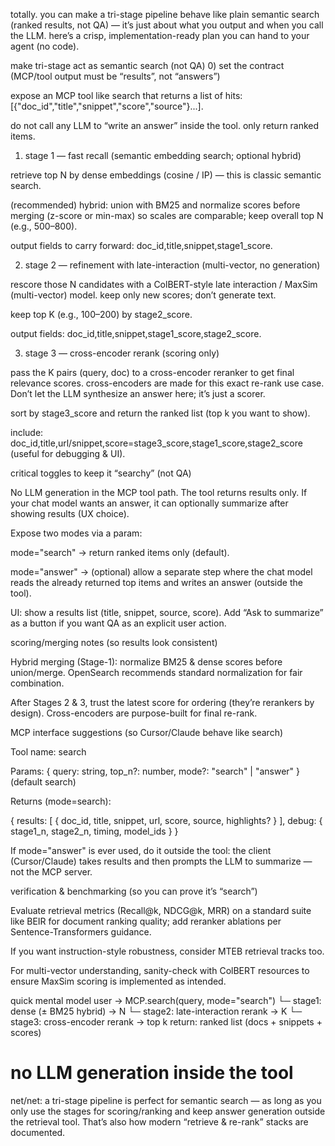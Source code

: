 totally. you can make a tri-stage pipeline behave like plain semantic search (ranked results, not QA) — it’s just about what you output and when you call the LLM. here’s a crisp, implementation-ready plan you can hand to your agent (no code).

make tri-stage act as semantic search (not QA)
0) set the contract (MCP/tool output must be “results”, not “answers”)

expose an MCP tool like search that returns a list of hits: [{"doc_id","title","snippet","score","source"}...].

do not call any LLM to “write an answer” inside the tool. only return ranked items.

1) stage 1 — fast recall (semantic embedding search; optional hybrid)

retrieve top N by dense embeddings (cosine / IP) — this is classic semantic search.

(recommended) hybrid: union with BM25 and normalize scores before merging (z-score or min-max) so scales are comparable; keep overall top N (e.g., 500–800).

output fields to carry forward: doc_id,title,snippet,stage1_score.

2) stage 2 — refinement with late-interaction (multi-vector, no generation)

rescore those N candidates with a ColBERT-style late interaction / MaxSim (multi-vector) model. keep only new scores; don’t generate text.

keep top K (e.g., 100–200) by stage2_score.

output fields: doc_id,title,snippet,stage1_score,stage2_score.

3) stage 3 — cross-encoder rerank (scoring only)

pass the K pairs (query, doc) to a cross-encoder reranker to get final relevance scores. cross-encoders are made for this exact re-rank use case. Don’t let the LLM synthesize an answer here; it’s just a scorer.

sort by stage3_score and return the ranked list (top k you want to show).

include: doc_id,title,url/snippet,score=stage3_score,stage1_score,stage2_score (useful for debugging & UI).

critical toggles to keep it “searchy” (not QA)

No LLM generation in the MCP tool path. The tool returns results only. If your chat model wants an answer, it can optionally summarize after showing results (UX choice).

Expose two modes via a param:

mode="search" → return ranked items only (default).

mode="answer" → (optional) allow a separate step where the chat model reads the already returned top items and writes an answer (outside the tool).

UI: show a results list (title, snippet, source, score). Add “Ask to summarize” as a button if you want QA as an explicit user action.

scoring/merging notes (so results look consistent)

Hybrid merging (Stage-1): normalize BM25 & dense scores before union/merge. OpenSearch recommends standard normalization for fair combination.

After Stages 2 & 3, trust the latest score for ordering (they’re rerankers by design). Cross-encoders are purpose-built for final re-rank.

MCP interface suggestions (so Cursor/Claude behave like search)

Tool name: search

Params: { query: string, top_n?: number, mode?: "search" | "answer" } (default search)

Returns (mode=search):

{ results: [
    { doc_id, title, snippet, url, score, source, highlights? }
  ],
  debug: { stage1_n, stage2_n, timing, model_ids }
}


If mode="answer" is ever used, do it outside the tool: the client (Cursor/Claude) takes results and then prompts the LLM to summarize — not the MCP server.

verification & benchmarking (so you can prove it’s “search”)

Evaluate retrieval metrics (Recall@k, NDCG@k, MRR) on a standard suite like BEIR for document ranking quality; add reranker ablations per Sentence-Transformers guidance.

If you want instruction-style robustness, consider MTEB retrieval tracks too.

For multi-vector understanding, sanity-check with ColBERT resources to ensure MaxSim scoring is implemented as intended.

quick mental model
user → MCP.search(query, mode="search")
  └─ stage1: dense (± BM25 hybrid) → N
  └─ stage2: late-interaction rerank → K
  └─ stage3: cross-encoder rerank → top k
return: ranked list (docs + snippets + scores)
# no LLM generation inside the tool


net/net: a tri-stage pipeline is perfect for semantic search — as long as you only use the stages for scoring/ranking and keep answer generation outside the retrieval tool. That’s also how modern “retrieve & re-rank” stacks are documented.